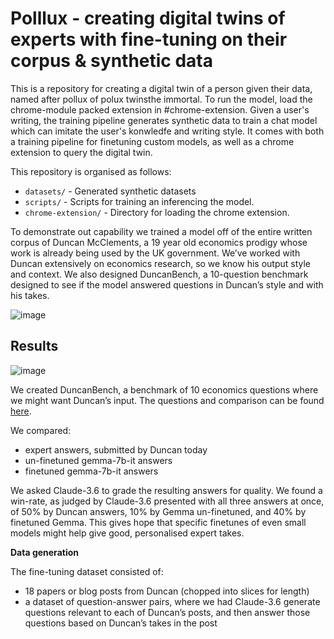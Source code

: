 # Polllux - creating digital twins of experts with fine-tuning on their corpus & synthetic data

This is a repository for creating a digital twin of a person given their data, named after pollux of polux twinsthe immortal. To run the model, load the chrome-module packed extension in #chrome-extension. Given a user's writing, the training pipeline  generates synthetic data to train a chat model which can imitate the user's konwledfe and writing style. It comes with both a training pipeline for finetuning custom models, as well as a chrome extension to query the digital twin. 

This repository is organised as follows:

- `datasets/` - Generated synthetic datasets
- `scripts/` - Scripts for training an inferencing the model.
- `chrome-extension/` - Directory for loading the chrome extension.

To demonstrate out capability we trained a model off of the entire written corpus of Duncan McClements, a 19 year old economics prodigy whose work is already being used by the UK government. We’ve worked with Duncan extensively on economics research, so we know his output style and context. We also designed DuncanBench, a 10-question benchmark designed to see if the model answered questions in Duncan’s style and with his takes.

![image](https://github.com/user-attachments/assets/711bc44c-e544-442a-9fe5-de7ecb9a0a8c)

## Results

![image](https://github.com/user-attachments/assets/e10386e5-8a6f-43ba-b190-7a1026c0772d)


We created DuncanBench, a benchmark of 10 economics questions where we might want Duncan’s input. The questions and comparison can be found [here](https://github.com/LRudL/pollux/blob/main/datasets/duncanbench/comparison.json).

We compared:

- ⁠expert answers, submitted by Duncan today
- ⁠⁠un-finetuned gemma-7b-it answers
- ⁠⁠finetuned gemma-7b-it answers

We asked Claude-3.6 to grade the resulting answers for quality. We found a win-rate, as judged by Claude-3.6 presented with all three answers at once, of 50% by Duncan answers, 10% by Gemma un-finetuned, and 40% by finetuned Gemma. This gives hope that specific finetunes of even small models might help give good, personalised expert takes.

**Data generation**

The fine-tuning dataset consisted of:

- 18 papers or blog posts from Duncan (chopped into slices for length)
- ⁠⁠a dataset of question-answer pairs, where we had Claude-3.6 generate questions relevant to each of Duncan’s posts, and then answer those questions based on Duncan’s takes in the post
